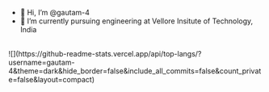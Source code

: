 - 👋 Hi, I’m @gautam-4
- 🌱 I’m currently pursuing engineering at Vellore Insitute of Technology, India
<br/>
![](https://github-readme-stats.vercel.app/api/top-langs/?username=gautam-4&theme=dark&hide_border=false&include_all_commits=false&count_private=false&layout=compact)
